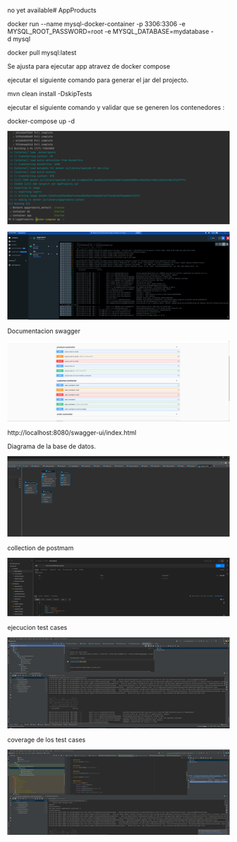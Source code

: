 no yet available# AppProducts


docker run --name mysql-docker-container -p 3306:3306 -e MYSQL_ROOT_PASSWORD=root -e MYSQL_DATABASE=mydatabase -d mysql

docker pull mysql:latest

Se ajusta para ejecutar app atravez de docker compose 

ejecutar el siguiente comando para generar el jar del projecto.

mvn clean install -DskipTests 

ejecutar el siguiente comando y validar que se generen los contenedores :

docker-compose up -d


![img_4.png](img_4.png)

![img_5.png](img_5.png)



Documentacion swagger

![img_2.png](img_2.png)


http://localhost:8080/swagger-ui/index.html




Diagrama de la base de datos.

![img.png](img.png)

collection de postmam 

![img_1.png](img_1.png)


ejecucion test cases

![img_3.png](img_3.png)

coverage de los test cases 

![img_6.png](img_6.png)


